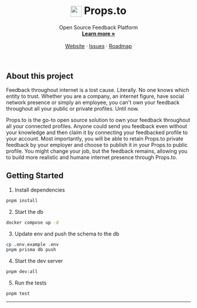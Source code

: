 <h1 align="center"><img style="vertical-align:sub;" src="https://props.to/_next/image?url=%2F_next%2Fstatic%2Fmedia%2Fprops.to.c7d44c4b.png&w=64&q=75" width="30" alt="" />&nbsp;Props.to</h1>

<p align="center" style="margin-top: 20px">
  <p align="center">
  Open Source Feedback Platform
  <br>
    <a href="https://props.to"><strong>Learn more »</strong></a>
    <br />
    <br />
    <a href="https://props.to">Website</a>
    ·
    <a href="https://github.com/propsto/props.to/issues">Issues</a>
    ·
    <a href="https://github.com/propsto/props.to/milestones">Roadmap</a>
  </p>
</p>

<p align="center">
  <img src="https://img.shields.io/github/deployments/propsto/props.to/Production%20–%20web?label=web%20deployment" alt="" />
  <img src="https://img.shields.io/github/deployments/propsto/props.to/Production%20–%20app?label=app%20deployment" alt="" />
</p>

## About this project

Feedback throughout internet is a lost cause. Literally. No one knows which entity to trust. Whether you are a company, an internet figure, have social network presence or simply an employee, you can't own your feedback throughout all your public or private profiles. Until now.

Props.to is the go-to open source solution to own your feedback throughout all your connected profiles. Anyone could send you feedback even without your knowledge and then claim it by connecting your feedbacked profile to your account. Most importantly, you will be able to retain Props.to private feedback by your employer and choose to publish it in your Props.to public profile. You might change your job, but the feedback remains, allowing you to build more realistic and humane internet presence through Props.to.

## Getting Started

1. Install dependencies

```bash
pnpm install
```

2. Start the db

```bash
docker compose up -d
```

3. Update env and push the schema to the db

```bash
cp .env.example .env
pnpm prisma db push
```

4. Start the dev server

```bash
pnpm dev:all
```

5. Run the tests

```bash
pnpm test
```

---
